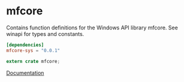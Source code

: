 # mfcore #
Contains function definitions for the Windows API library mfcore. See winapi for types and constants.

```toml
[dependencies]
mfcore-sys = "0.0.1"
```

```rust
extern crate mfcore;
```

[Documentation](https://retep998.github.io/doc/mfcore/)
